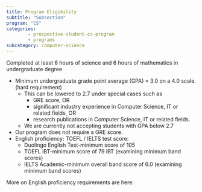 ```yaml
---
title: Program Eligibility
subtitle: "Subsection"
program: "CS"
categories: 
        - prospective-student-cs-program
        - programs
subcategory: computer-science
---
```

Completed at least 6 hours of science and 6 hours of mathematics in undergraduate degree 
- Minimum undergraduate grade point average (GPA) = 3.0 on a 4.0 scale. (hard requirement)
  -	This can be lowered to 2.7 under special cases such as 
      - GRE score, OR 
      - significant industry experience in Computer Science, IT or related fields, OR 
      - research publications in Computer Science, IT or related fields.
  -	We are currently not accepting students with GPA below 2.7
- Our program does not require a GRE score.
- English proficiency: TOEFL / IELTS test score:
  - Duolingo English Test-minimum score of 105
  - TOEFL iBT-minimum score of 79 iBT (examining minimum band scores)
  - IELTS Academic-minimum overall band score of 6.0 (examining minimum band scores)


More on English proficiency requirements are here:
<a href="https://semo.edu/international/admissions/grad.html#grad-english" target="blank"></a>





